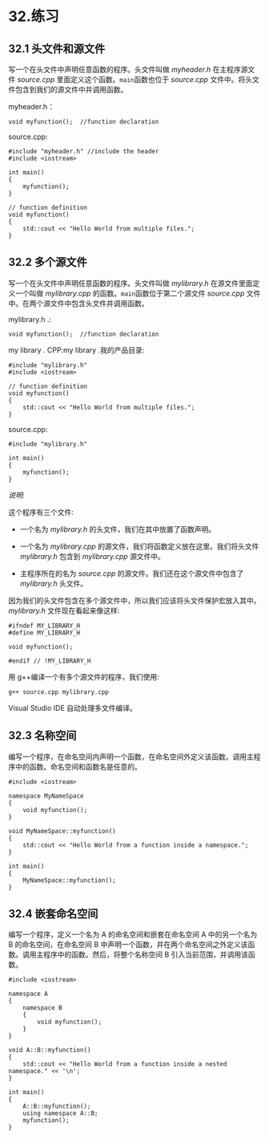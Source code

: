# 32.练习

## 32.1 头文件和源文件

写一个在头文件中声明任意函数的程序。头文件叫做 *myheader.h* 在主程序源文件 *source.cpp* 里面定义这个函数。`main`函数也位于 *source.cpp* 文件中。将头文件包含到我们的源文件中并调用函数。

myheader.h：

```
void myfunction();  //function declaration

```

source.cpp:

```
#include "myheader.h" //include the header
#include <iostream>

int main()
{
    myfunction();
}

// function definition
void myfunction()
{
    std::cout << "Hello World from multiple files.";
}

```

## 32.2 多个源文件

写一个在头文件中声明任意函数的程序。头文件叫做 *mylibrary.h* 在源文件里面定义一个叫做 *mylibrary.cpp* 的函数。`main`函数位于第二个源文件 *source.cpp* 文件中。在两个源文件中包含头文件并调用函数。

mylibrary.h .:

```
void myfunction();  //function declaration

```

my library . CPP:my library .我的产品目录:

```
#include "mylibrary.h"
#include <iostream>

// function definition
void myfunction()
{
    std::cout << "Hello World from multiple files.";
}

```

source.cpp:

```
#include "mylibrary.h"

int main()
{
    myfunction();
}

```

*说明:*

这个程序有三个文件:

*   一个名为 *mylibrary.h* 的头文件，我们在其中放置了函数声明。

*   一个名为 *mylibrary.cpp* 的源文件，我们将函数定义放在这里。我们将头文件 *mylibrary.h* 包含到 *mylibrary.cpp* 源文件中。

*   主程序所在的名为 *source.cpp* 的源文件。我们还在这个源文件中包含了 *mylibrary.h* 头文件。

因为我们的头文件包含在多个源文件中，所以我们应该将头文件保护宏放入其中。 *mylibrary.h* 文件现在看起来像这样:

```
#ifndef MY_LIBRARY_H
#define MY_LIBRARY_H

void myfunction();

#endif // !MY_LIBRARY_H

```

用 g++编译一个有多个源文件的程序，我们使用:

```
g++ source.cpp mylibrary.cpp

```

Visual Studio IDE 自动处理多文件编译。

## 32.3 名称空间

编写一个程序，在命名空间内声明一个函数，在命名空间外定义该函数。调用主程序中的函数。命名空间和函数名是任意的。

```
#include <iostream>

namespace MyNameSpace
{
    void myfunction();
}

void MyNameSpace::myfunction()
{
    std::cout << "Hello World from a function inside a namespace.";
}

int main()
{
    MyNameSpace::myfunction();
}

```

## 32.4 嵌套命名空间

编写一个程序，定义一个名为 A 的命名空间和嵌套在命名空间 A 中的另一个名为 B 的命名空间，在命名空间 B 中声明一个函数，并在两个命名空间之外定义该函数。调用主程序中的函数。然后，将整个名称空间 B 引入当前范围，并调用该函数。

```
#include <iostream>

namespace A
{
    namespace B
    {
        void myfunction();
    }
}

void A::B::myfunction()
{
    std::cout << "Hello World from a function inside a nested namespace." << '\n';
}

int main()
{
    A::B::myfunction();
    using namespace A::B;
    myfunction();
}

```